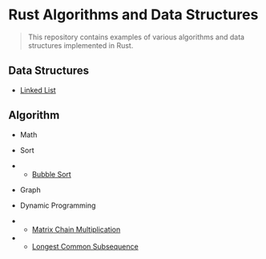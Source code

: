 # Rust Algorithms and Data Structures


>This repository contains examples of various algorithms and data structures implemented in Rust.


## Data Structures

- [Linked List](https://github.com/kyunghyunHan/rust_algorithm/blob/main/src/data_structure/linked_list/linked_list.md)

## Algorithm
- Math
- Sort
- - [Bubble Sort](https://github.com/kyunghyunHan/rust_algorithm/blob/main/src/algorithms/sort/bubble/bubble_sort.md)
- Graph

- Dynamic Programming
- - [Matrix Chain Multiplication]()
- - [Longest Common Subsequence]()